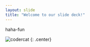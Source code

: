 ```yaml
---
layout: slide
title: "Welcome to our slide deck!"
---
```


haha-fun

![codercat](https://octodex.github.com/nuxtocat/nuxtocat.jpg)
{: .center}
